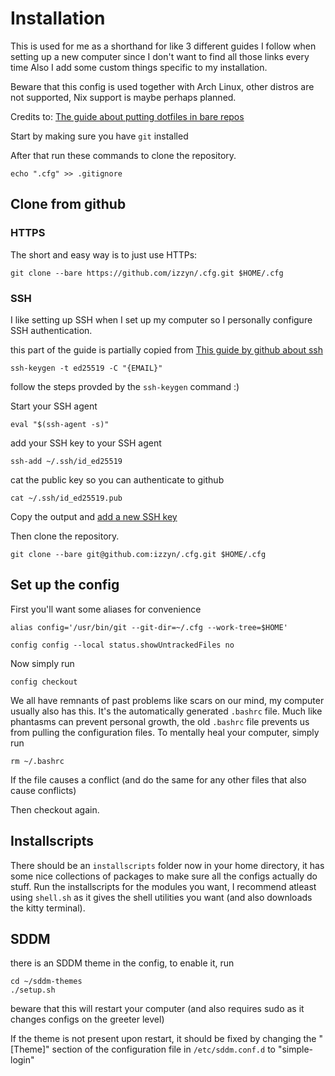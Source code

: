 
# Installation 

This is used for me as a shorthand for like 3 different guides I follow when setting up a new computer since I don't want to find all those links every time 
Also I add some custom things specific to my installation.

Beware that this config is used together with Arch Linux, other distros are not supported, Nix support is maybe perhaps planned.

Credits to: [The guide about putting dotfiles in bare repos](https://www.ackama.com/what-we-think/the-best-way-to-store-your-dotfiles-a-bare-git-repository-explained/)

Start by making sure you have ``git`` installed

After that run these commands to clone the repository.
```
echo ".cfg" >> .gitignore

```
## Clone from github

### HTTPS
The short and easy way is to just use HTTPs:
```
git clone --bare https://github.com/izzyn/.cfg.git $HOME/.cfg
```

### SSH
I like setting up SSH when I set up my computer so I personally configure SSH authentication.

this part of the guide is partially copied from [This guide by github about ssh](https://docs.github.com/en/authentication/connecting-to-github-with-ssh/generating-a-new-ssh-key-and-adding-it-to-the-ssh-agent)

```
ssh-keygen -t ed25519 -C "{EMAIL}"
```
follow the steps provded by the ``ssh-keygen`` command :)


Start your SSH agent 
```
eval "$(ssh-agent -s)"
```

add your SSH key to your SSH agent
```
ssh-add ~/.ssh/id_ed25519
```

cat the public key so you can authenticate to github
```
cat ~/.ssh/id_ed25519.pub
```

Copy the output and [add a new SSH key](https://github.com/settings/keys)

Then clone the repository.
```
git clone --bare git@github.com:izzyn/.cfg.git $HOME/.cfg
```

## Set up the config

First you'll want some aliases for convenience

```
alias config='/usr/bin/git --git-dir=~/.cfg --work-tree=$HOME'
```

```
config config --local status.showUntrackedFiles no
```

Now simply run 
```
config checkout
```

We all have remnants of past problems like scars on our mind, my computer usually also has this. It's the automatically generated ``.bashrc`` file. 
Much like phantasms can prevent personal growth, the old ``.bashrc`` file prevents us from pulling the configuration files. To mentally heal your computer, simply run

```
rm ~/.bashrc
```
If the file causes a conflict (and do the same for any other files that also cause conflicts)

Then checkout again.

## Installscripts
There should be an ``installscripts`` folder now in your home directory, it has some nice collections of packages to make sure all the configs actually do stuff. Run the installscripts for the modules you want, I recommend atleast using ``shell.sh`` as it gives the shell utilities you want (and also downloads the kitty terminal).

## SDDM
there is an SDDM theme in the config, to enable it, run
```
cd ~/sddm-themes
./setup.sh
```
beware that this will restart your computer (and also requires sudo as it changes configs on the greeter level)

If the theme is not present upon restart, it should be fixed by changing the "[Theme]" section of the configuration file in ``/etc/sddm.conf.d`` to "simple-login"

